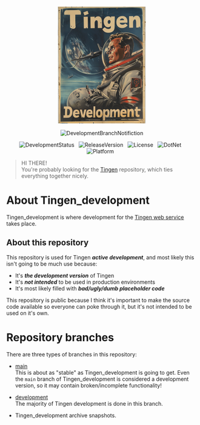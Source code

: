 <!-- u240711 -->

<div align="center">

  ![logo](/.github/images/logos/TingenDevelopment_README.png)

  ![DevelopmentBranchNotifiction](https://img.shields.io/badge/DEVELOPMENT_RELEASE-E10600?style=for-the-badge)

  ![DevelopmentStatus](https://img.shields.io/badge/status-active-lightgreen?style=flat-square)&nbsp;&nbsp;
  ![ReleaseVersion](https://img.shields.io/badge/release-24.7-red?style=flat-square)&nbsp;&nbsp;
  ![License](https://img.shields.io/github/license/spectrum-health-systems/Outpost31?style=flat-square)&nbsp;&nbsp;
  ![DotNet](https://img.shields.io/badge/.net-Framework_4.8-blue?style=flat-square)&nbsp;&nbsp;
  ![Platform](https://img.shields.io/badge/platform-Windows-blue?style=flat-square)&nbsp;&nbsp;

</div>

> HI THERE!  
> You're probably looking for the [Tingen](https://github.com/spectrum-health-systems/Tingen) repository, which ties everything together nicely.

# About Tingen_development

Tingen_development is where development for the [Tingen web service](https://github.com/spectrum-health-systems/Tingen) takes place.

## About this repository

This repository is used for Tingen ***active development***, and most likely this isn't going to be much use because:

* It's ***the development version*** of Tingen
* It's ***not intended*** to be used in production environments
* It's most likely filled with ***bad/ugly/dumb placeholder code***

This repository is public because I think it's important to make the source code available so everyone can poke through it, but it's not intended to be used on it's own.

# Repository branches

There are three types of branches in this repository:

* [main](https://github.com/spectrum-health-systems/Tingen_development/tree/main)  
  This is about as "stable" as Tingen_development is going to get. Even the `main` branch of Tingen_development is considered a development version, so it may contain broken/incomplete functionality!
  
* [development](https://github.com/spectrum-health-systems/Tingen_development/tree/development)  
  The majority of Tingen development is done in this branch.

* Tingen_development archive snapshots.
